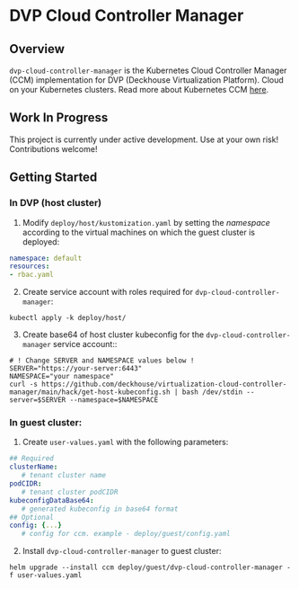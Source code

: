 # DVP Cloud Controller Manager

## Overview
`dvp-cloud-controller-manager` is the Kubernetes Cloud Controller Manager (CCM) implementation for DVP (Deckhouse Virtualization Platform).
Cloud on your Kubernetes clusters.
Read more about Kubernetes CCM [here](https://kubernetes.io/docs/tasks/administer-cluster/running-cloud-controller/).

## Work In Progress
This project is currently under active development. Use at your own risk!
Contributions welcome!

## Getting Started

### In DVP (host cluster)
1. Modify `deploy/host/kustomization.yaml` by setting the _namespace_ according to the virtual machines
   on which the guest cluster is deployed:
```deploy/host/kustomization.yaml
namespace: default
resources:
- rbac.yaml
```

2. Create service account with roles required for `dvp-cloud-controller-manager`:
```shell
kubectl apply -k deploy/host/
```
3. Create base64 of host cluster kubeconfig for the `dvp-cloud-controller-manager` service account::
```shell
# ! Change SERVER and NAMESPACE values below ! 
SERVER="https://your-server:6443"
NAMESPACE="your namespace"
curl -s https://github.com/deckhouse/virtualization-cloud-controller-manager/main/hack/get-host-kubeconfig.sh | bash /dev/stdin --server=$SERVER --namespace=$NAMESPACE
```
### In guest cluster:

1. Create `user-values.yaml` with the following parameters:
```user-values.yaml
## Required
clusterName: 
   # tenant cluster name
podCIDR:
   # tenant cluster podCIDR
kubeconfigDataBase64: 
   # generated kubeconfig in base64 format
## Optional
config: {...}
   # config for ccm. example - deploy/guest/config.yaml
```

2. Install `dvp-cloud-controller-manager` to guest cluster:
```shell
helm upgrade --install ccm deploy/guest/dvp-cloud-controller-manager -f user-values.yaml
```
